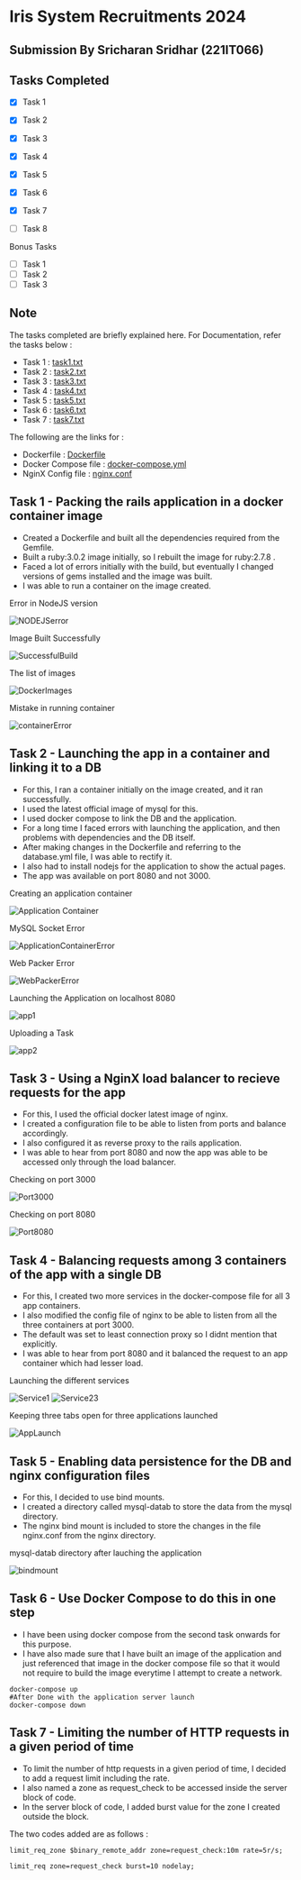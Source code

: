 # Iris System Recruitments 2024
## Submission By Sricharan Sridhar (221IT066)

## Tasks Completed

* [X] Task 1
* [X] Task 2
* [X] Task 3
* [X] Task 4
* [X] Task 5
* [X] Task 6
* [X] Task 7
* [ ] Task 8


Bonus Tasks

* [ ] Task 1
* [ ] Task 2
* [ ] Task 3

## Note

The tasks completed are briefly explained here. For Documentation, refer the tasks below :

* Task 1 : [task1.txt](task1.txt)
* Task 2 : [task2.txt](task2.txt)
* Task 3 : [task3.txt](task3.txt)
* Task 4 : [task4.txt](task4.txt)
* Task 5 : [task5.txt](task5.txt)
* Task 6 : [task6.txt](task6.txt)
* Task 7 : [task7.txt](task7.txt)

The following are the links for :

* Dockerfile : [Dockerfile](Dockerfile)
* Docker Compose file : [docker-compose.yml](docker-compose.yml)
* NginX Config file : [nginx.conf](nginx.conf)

## Task 1 - Packing the rails application in a docker container image

* Created a Dockerfile and built all the dependencies required from the Gemfile.
* Built a ruby:3.0.2 image initially, so I rebuilt the image for ruby:2.7.8 .
* Faced a lot of errors initially with the build, but eventually I changed versions of gems installed and the image was built.
* I was able to run a container on the image created.

Error in NodeJS version

![NODEJSerror](./images_1/ErrorsNODEJS.png)

Image Built Successfully

![SuccessfulBuild](./images_1/SuccessfulImageBuild.png)

The list of images

![DockerImages](./images_1/Docker_images.png)

Mistake in running container

![containerError](./images_1/MistakeInContainerBuild.png)

## Task 2 - Launching the app in a container and linking it to a DB

* For this, I ran a container initially on the image created, and it ran successfully.
* I used the latest official image of mysql for this.
* I used docker compose to link the DB and the application.
* For a long time I faced errors with launching the application, and then problems with dependencies and the DB itself.
* After making changes in the Dockerfile and referring to the database.yml file, I was able to rectify it.
* I also had to install nodejs for the application to show the actual pages.
* The app was available on port 8080 and not 3000.

Creating an application container

![Application Container](./images_1/ApplicationContainer.png)

MySQL Socket Error

![ApplicationContainerError](./images_1/MySQLSocketError.png)

Web Packer Error

![WebPackerError](./images_1/WebpackerError.png)

Launching the Application on localhost 8080

![app1](./images_1/FInalEditPage.png)

Uploading a Task

![app2](./images_1/UploadedTask.png)

## Task 3 - Using a NginX load balancer to recieve requests for the app

* For this, I used the official docker latest image of nginx.
* I created a configuration file to be able to listen from ports and balance accordingly.
* I also configured it as reverse proxy to the rails application.
* I was able to hear from port 8080 and now the app was able to be accessed only through the load balancer.

Checking on port 3000

![Port3000](./images_1/Port3000Page.png)

Checking on port 8080

![Port8080](./images_1/Port8000Page1.png)

## Task 4 - Balancing requests among 3 containers of the app with a single DB

* For this, I created two more services in the docker-compose file for all 3 app containers.
* I also modified the config file of nginx to be able to listen from all the three containers at port 3000.
* The default was set to least connection proxy so I didnt mention that explicitly.
* I was able to hear from port 8080 and it balanced the request to an app container which had lesser load.

Launching the different services

![Service1](./images_1/Serverweb1.png)
![Service23](./images_1/Serverweb2_3.png)

Keeping three tabs open for three applications launched

![AppLaunch](./images_1/3applicationOpen.png)

## Task 5 - Enabling data persistence for the DB and nginx configuration files

* For this, I decided to use bind mounts.
* I created a directory called mysql-datab to store the data from the mysql directory.
* The nginx bind mount is included to store the changes in the file nginx.conf from the nginx directory.

mysql-datab directory after lauching the application

![bindmount](./images_1/Screenshot_from_2024-03-16_17-59-24.png)

## Task 6 - Use Docker Compose to do this in one step

* I have been using docker compose from the second task onwards for this purpose.
* I have also made sure that I have built an image of the application and just referenced that image in the docker compose file so that it would not require to build the image everytime I attempt to create a network.

```
docker-compose up
#After Done with the application server launch
docker-compose down
```

## Task 7 - Limiting the number of HTTP requests in a given period of time

* To limit the number of http requests in a given period of time, I decided to add a request limit including the rate.
* I also named a zone as request_check to be accessed inside the server block of code.
* In the server block of code, I added burst value for the zone I created outside the block.

The two codes added are as follows : 
```
limit_req_zone $binary_remote_addr zone=request_check:10m rate=5r/s;

limit_req zone=request_check burst=10 nodelay;
```